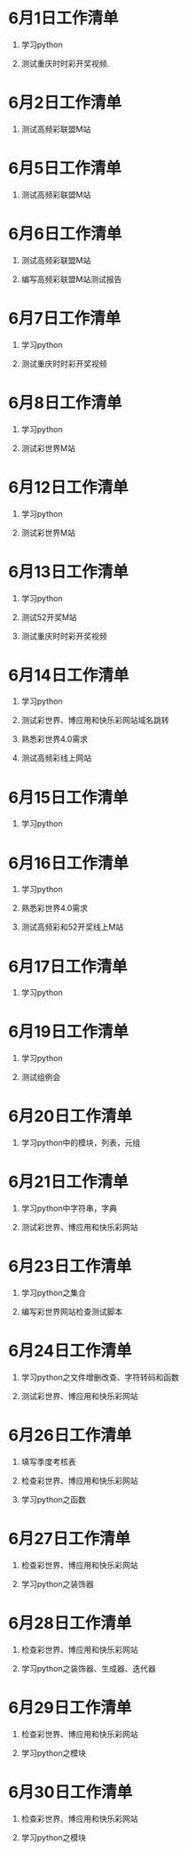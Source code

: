 # 6月1日工作清单

1. 学习python

2. 测试重庆时时彩开奖视频.

# 6月2日工作清单

1. 测试高频彩联盟M站

# 6月5日工作清单

1. 测试高频彩联盟M站

# 6月6日工作清单

1. 测试高频彩联盟M站

2. 编写高频彩联盟M站测试报告

# 6月7日工作清单

1. 学习python

2. 测试重庆时时彩开奖视频

# 6月8日工作清单

1. 学习python

2. 测试彩世界M站

# 6月12日工作清单

1. 学习python

2. 测试彩世界M站

# 6月13日工作清单

1. 学习python

2. 测试52开奖M站

3. 测试重庆时时彩开奖视频

# 6月14日工作清单

1. 学习python

2. 测试彩世界、博应用和快乐彩网站域名跳转

3. 熟悉彩世界4.0需求

4. 测试高频彩线上网站

# 6月15日工作清单

1. 学习python

# 6月16日工作清单

1. 学习python

2. 熟悉彩世界4.0需求

3. 测试高频彩和52开奖线上M站

# 6月17日工作清单

1. 学习python

# 6月19日工作清单

1. 学习python

2. 测试组例会

# 6月20日工作清单

1. 学习python中的模块，列表，元组

# 6月21日工作清单

1. 学习python中字符串，字典

2. 测试彩世界、博应用和快乐彩网站

# 6月23日工作清单

1. 学习python之集合

2. 编写彩世界网站检查测试脚本

# 6月24日工作清单

1. 学习python之文件增删改查、字符转码和函数

2. 测试彩世界、博应用和快乐彩网站

# 6月26日工作清单

1. 填写季度考核表 	 

2. 检查彩世界、博应用和快乐彩网站 	

3. 学习python之函数

# 6月27日工作清单

1. 检查彩世界、博应用和快乐彩网站 	

2. 学习python之装饰器

# 6月28日工作清单

1. 检查彩世界、博应用和快乐彩网站 	

2. 学习python之装饰器、生成器、迭代器

# 6月29日工作清单

1. 检查彩世界、博应用和快乐彩网站 	

2. 学习python之模块

# 6月30日工作清单

1. 检查彩世界、博应用和快乐彩网站 	

2. 学习python之模块